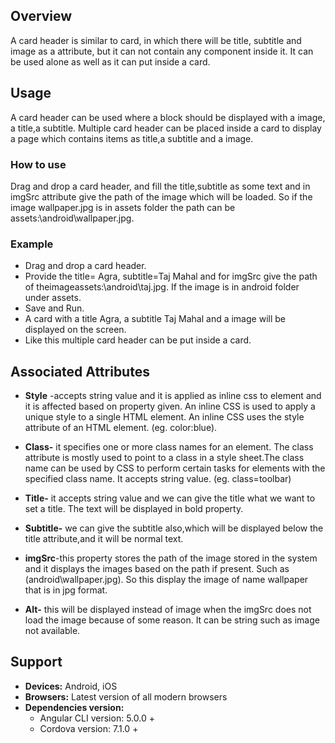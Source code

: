 ## Overview
A card header is similar to card, in which there will be title, subtitle and image as a attribute, but it can not contain any component inside it. It can be used alone as well as it can put inside a card.

## Usage
A card header can be used where a block should be displayed with a image, a title,a subtitle.
Multiple card header can be placed inside a card to display a page which contains items as title,a subtitle and a image. 
        
### How to use 
Drag and drop a card header, and fill the title,subtitle as some text and in imgSrc attribute give the path of the image which will be loaded. So if the image wallpaper.jpg is in assets folder the path can be assets:\android\wallpaper.jpg.

### Example                              
- Drag and drop a card header.
- Provide the title= Agra, subtitle=Taj Mahal  and for imgSrc give the path of theimageassets:\android\taj.jpg. If the image is in android folder under assets.
- Save and Run.
- A card with a title Agra, a subtitle Taj Mahal and a image will be displayed on the screen.
- Like this multiple card header can be put inside a card.

## Associated Attributes
- **Style** -accepts string value and it is applied as inline css to element and it is affected based on property given. An inline CSS is used to apply a unique style to a single HTML element. An inline CSS uses the style attribute of an HTML element.
(eg. color:blue).

- **Class-** it specifies one or more class names for an element. The class attribute is mostly used to point to a class in a style sheet.The class name can be used by CSS to perform certain tasks for elements with the specified class name. It accepts string value. (eg. class=toolbar)

- **Title-** it accepts string value and we can give the title what we want to set a title. The text will be displayed in bold property. 

- **Subtitle-** we can give the subtitle also,which will be displayed below the title attribute,and it will be normal text.
- **imgSrc**-this property stores the path of the image stored in the system and it displays the images based on the path if present. Such as (android\wallpaper.jpg). So this display the image of name wallpaper that is in jpg format.

- **Alt-** this will be displayed instead of image when the imgSrc does not load the image because of some reason. It can be string such as image not available.    

## Support
- **Devices:** Android, iOS 
- **Browsers:** Latest version of all modern browsers
- **Dependencies version:**
    - Angular CLI version: 5.0.0 +
    - Cordova version: 7.1.0 +



